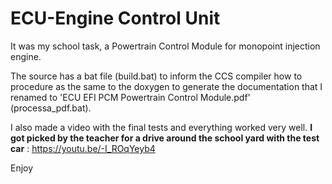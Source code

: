 # ECU-Engine Control Unit

It was my school task, a Powertrain Control Module for monopoint injection engine.

The source has a bat file (build.bat) to inform the CCS compiler how to procedure as the same to the doxygen to generate the documentation that I renamed to 'ECU EFI PCM Powertrain Control Module.pdf' (processa_pdf.bat).

I also made a video with the final tests and everything worked very well. **I got picked by the teacher for a drive around the school yard with the test car** :
https://youtu.be/-I_ROqYeyb4

Enjoy
